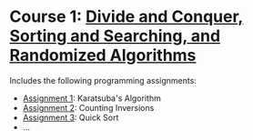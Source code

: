 # Course 1: [Divide and Conquer, Sorting and Searching, and Randomized Algorithms](https://www.coursera.org/learn/algorithms-divide-conquer)

Includes the following programming assignments:
* [Assignment 1](assignment_1): Karatsuba's Algorithm
* [Assignment 2](assignment_2): Counting Inversions
* [Assignment 3](assignment_3): Quick Sort
* ...
